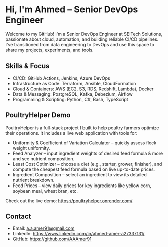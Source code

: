 # Hi, I'm Ahmed – Senior DevOps Engineer

Welcome to my GitHub! I'm a Senior DevOps Engineer at SEITech Solutions, passionate about cloud, automation, and building reliable CI/CD pipelines. I've transitioned from data engineering to DevOps and use this space to share my projects, experiments, and tools.

## Skills & Focus
- CI/CD: GitHub Actions, Jenkins, Azure DevOps
- Infrastructure as Code: Terraform, Ansible, CloudFormation
- Cloud & Containers: AWS (EC2, S3, RDS, Redshift, Lambda), Docker
- Data & Messaging: PostgreSQL, Kafka, Debezium, Airflow
- Programming & Scripting: Python, C#, Bash, TypeScript

## PoultryHelper Demo
PoultryHelper is a full-stack project I built to help poultry farmers optimize their operations. It includes a live web application with tools for:

- Uniformity & Coefficient of Variation Calculator – quickly assess flock weight uniformity.
- Feed Analyzer – input ingredient weights of desired feed formula & more and see nutrient composition.
- Least Cost Optimizer – choose a diet (e.g., starter, grower, finisher), and compute the cheapest feed formula based on live up-to-date prices.
- Ingredient Composition – select an ingredient to view its detailed nutrient breakdown.
- Feed Prices – view daily prices for key ingredients like yellow corn, soybean meal, wheat bran, etc.

Check out the live demo: https://poultryhelper.onrender.com/

## Contact
- Email: a.a.amer91@gmail.com
- LinkedIn: https://www.linkedin.com/in/ahmed-amer-a27337131/
- GitHub: https://github.com/AAAmer91
